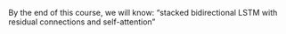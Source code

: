 By the end of this course, we will know: 
“stacked bidirectional LSTM with residual connections and self-attention”
